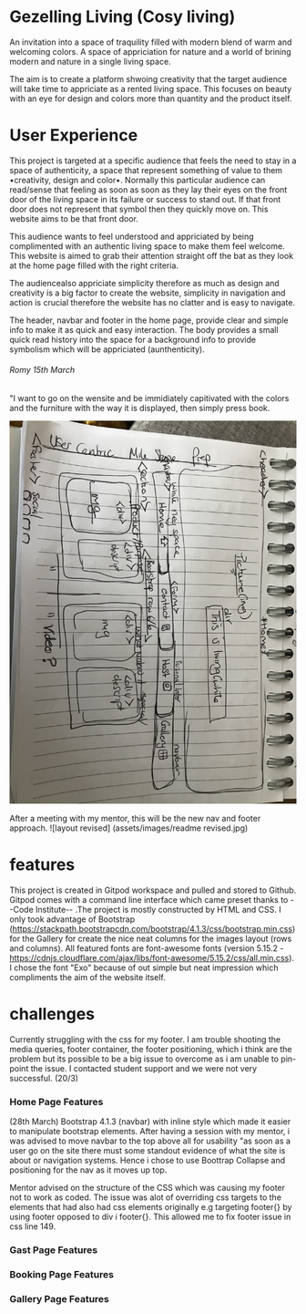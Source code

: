 <!--Heading-->
# Gezelling Living (Cosy living)

An invitation into a space of traquility filled with modern blend of warm and welcoming colors. 
A space of appriciation for nature and a world of brining modern and nature in a single living space.

The aim is to create a platform shwoing creativity that the target audience will take time to appriciate
as a rented living space. This focuses on beauty with an eye for design and colors more than quantity and the product itself.

<!--UX-->
# User Experience

This project is targeted at a specific audience that feels the need to stay in a space of authenticity, 
a space that represent something of value to them •creativity, design and color•. Normally this particular audience 
can read/sense that feeling as soon as soon as they lay their eyes on the front door of the living space in its failure or success to stand out. 
If that front door does not represent that symbol then they quickly move on. This website aims to be that front door.

This audience wants to feel understood and appriciated by being complimented with an authentic living space to make them feel
welcome. This website is aimed to grab their attention straight off the bat as they look at the home page filled with the right criteria.

The audiencealso appriciate simplicity therefore as much as design and creativity is a big factor to create the website, 
simplicity in navigation and action is crucial therefore the website has no clatter and is easy to navigate. 

The header, navbar and footer in the home page, provide clear and simple info to make it as quick and easy interaction.
The body provides a small quick read history into the space for a background info to provide symbolism which will be appriciated (aunthenticity).

<!--User Stories-->
###### Romy 15th March
"I want to go on the wensite and be immidiately capitivated with the colors and the furniture with the way it is displayed, then simply press book.

<!--image-->
![Layout plan](assets/images/gezelligreadme.jpg)

After a meeting with my mentor, this will be the new nav and footer approach.
![layout revised] (assets/images/readme revised.jpg)

<!--features-->

# features
This project is created in Gitpod workspace and pulled and stored to Github. Gitpod comes with a command line interface which came preset thanks to 
--Code Institute-- .The project is mostly constructed by HTML and CSS. I only took advantage of Bootstrap (https://stackpath.bootstrapcdn.com/bootstrap/4.1.3/css/bootstrap.min.css)
 for the Gallery for create the nice neat columns for the images layout (rows and columns). All featured fonts are font-awesome fonts (version 5.15.2 -
  https://cdnjs.cloudflare.com/ajax/libs/font-awesome/5.15.2/css/all.min.css). I chose the font "Exo" because of out simple but neat impression which compliments
  the aim of the website itself.

<!--Challenges faced in Project-->
  # challenges
  Currently struggling with the css for my footer. I am trouble shooting the media queries, footer container, the footer positioning, which i think are the problem but
  its possible to be a big issue to overcome as i am unable to pin-point the issue. I contacted student support and we were not very successful. (20/3)

<!--Features of each Page-->
  ### Home Page Features

  (28th March) Bootstrap 4.1.3 (navbar) with inline style which made it easier to manipulate bootstrap elements. After having a session with my mentor, i was advised
  to move navbar to the top above all for usability "as soon as a user go on the site there must some standout evidence of what the site is about or navigation systems.
  Hence i chose to use Boottrap Collapse and positioning for the nav as it moves up top.

Mentor advised on the structure of the CSS which was causing my footer not to work as coded. The issue was alot of overriding css targets to the elements that
had also had css elements originally e.g targeting footer{} by using footer opposed to div i footer{}.
This allowed me to fix footer issue in css line 149.
  ### Gast Page Features
  ### Booking Page Features
  ### Gallery Page Features
